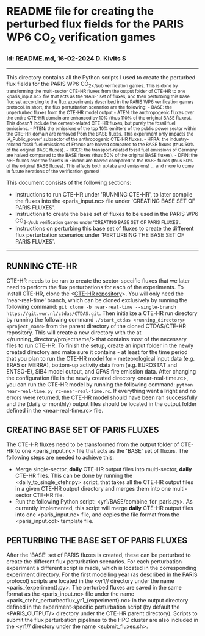 # README file for creating the perturbed flux fields for the PARIS WP6 CO<sub>2</sub> verification games 
### Id: README.md, 16-02-2024 D. Kivits $
---
This directory contains all the Python scripts I used to create the perturbed flux fields for the PARIS WP6 CO<sub>2</sub verification games. This is done by transforming the multi-sector CTE-HR fluxes from the output folder of CTE-HR to one <paris_input.nc> file that acts as the 'BASE' set of fluxes, and then perturbing this base flux set according to the flux experiments described in the PARIS WP6 verification games protocol. In short, the flux perturbation scenarios are the following:
    - BASE: the unperturbed fluxes from the CTE-HR model output
    - ATEN: the anthropogenic fluxes over the entire CTE-HR domain are enhanced by 10% (thus 110% of the original BASE fluxes). This doesn't include the cement-related CTE-HR fluxes, but purely the fossil fuel emissions.
    - PTEN: the emissions of the top 10% emitters of the public power sector within the CTE-HR domain are removed from the BASE fluxes. This experiment only impacts the 'A_Public_power' subsector of the anthropogenic CTE-HR fluxes.
    - HFRA: the industry-related fossil fuel emissions of France are halved compared to the BASE flxues (thus 50% of the original BASE fluxes).
    - HGER: the transport-related fossil fuel emissions of Germany are halved compared to the BASE fluxes (thus 50% of the original BASE fluxes).
    - DFIN: the NEE fluxes over the forests in Finland are halved compared to the BASE fluxes (thus 50% of the original BASE fluxes). This affects both uptake and emissions!
    ... and more to come in future iterations of the verification games!

This document consists of the following sections:
- Instructions to run CTE-HR under 'RUNNING CTE-HR', to later compile the fluxes into the <paris_input.nc> file under 'CREATING BASE SET OF PARIS FLUXES'.
- Instructions to create the base set of fluxes to be used in the PARIS WP6 CO<sub>2</sub verification games under 'CREATING BASE SET OF PARIS FLUXES'. 
- Instructions on perturbing this base set of fluxes to create the different flux perturbation scenarios under 'PERTURBING THE BASE SET OF PARIS FLUXES'.
---

## RUNNING CTE-HR
CTE-HR needs to be ran to create the sector-specific fluxes that we later need to perform the flux perturbations for each of the experiments. To install CTE-HR, clone the <[CTE-HR repository](https://git.wur.nl/ctdas/CTDAS.git)>. You will only need the 'near-real-time' branch, which can be cloned exclusively by running the following command: `git clone -b near-real-time --single-branch https://git.wur.nl/ctdas/CTDAS.git`. Then initialize a CTE-HR run directory by running the following command `./start_ctdas <running_directory> <project_name>` from the parent directory of the cloned CTDAS/CTE-HR repository. This will create a new directory with the at </running_directory/projectname/> that contains most of the necessary files to run CTE-HR. To finish the setup, create an input folder in the newly created directory and make sure it contains - at least for the time period that you plan to run the CTE-HR model for - meteorological input data (e.g. ERA5 or MERRA), bottom-up activity data from (e.g. EUROSTAT and ENTSO-E), SiB4 model output, and GFAS fire emission data. After changing the configuration file in the newly created directory <near-real-time.rc>, you can run the CTE-HR model by running the following command: `python near-real-time.py rc=near-real-time.rc`. If everything went allright and no errors were returned, the CTE-HR model should have been ran successfully and the (daily or monthly) output files should be located in the output folder defined in the <near-real-time.rc> file. 

## CREATING BASE SET OF PARIS FLUXES
The CTE-HR fluxes need to be transformed from the output folder of CTE-HR to one <paris_input.nc> file that acts as the 'BASE' set of fluxes. The following steps are needed to achieve this:
- Merge single-sector, **daily** CTE-HR output files into multi-sector, **daily** CTE-HR files. This can be done by running the <daily_to_single_ctehr.py> script, that takes all the CTE-HR output files in a given CTE-HR output directory and merges them into one multi-sector CTE-HR file.
- Run the following Python script: <yr1/BASE/combine_for_paris.py>. As currently implemented, this script will merge **daily** CTE-HR output files into one <paris_input.nc> file, and copies the file format from the <paris_input.cdl> template file. 

## PERTURBING THE BASE SET OF PARIS FLUXES
After the 'BASE' set of PARIS fluxes is created, these can be perturbed to create the different flux perturbation scenarios. For each perturbation experiment a different script is made, which is located in the corresponding experiment directory. For the first modelling year (as described in the PARIS protocol) scripts are located in the <yr1/<experiment>/ directory under the name <paris_{experiment}.py>. The perturbed fluxes are saved in the same format as the <paris_input.nc> file under the name <paris_ctehr_perturbedflux_yr1_{experiment}.nc> in the output directory defined in the experiment-specific perturbation script (by default the <PARIS_OUTPUT/> directory under the CTE-HR parent directory). Scripts to submit the flux perturbation pipelines to the HPC cluster are also included in the <yr1/<experiment>/ directory under the name <submit_fluxes.sh>.